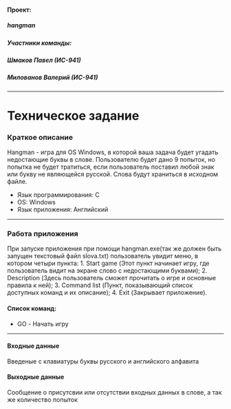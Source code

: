 #### Проект:
##### hangman
##### Участники команды:
##### Шмаков Павел (ИС-941)
##### Милованов Валерий (ИС-941)
---
# Техническое задание
### Краткое описание

Hangman - игра для OS Windows, в которой ваша задача будет угадать недостающие буквы в слове. Пользователю будет дано 9 попыток, но попытка не будет тратиться, если пользователь поставил любой знак или букву не являющейся русской. Слова будут храниться в исходном файле. 
* Язык программирования: C
* OS: Windows
* Язык приложения: Английский

---
### Работа приложения
При запуске приложения при помощи hangman.exe(так же должен быть запущен текстовый файл slova.txt) пользователь увидит меню, в котором четыри пункта: 1. Start game (Этот пункт начинает игру, где пользователь видит на экране слово с недостающими буквами);  2. Description (Здесь пользователь сможет прочитать о игре и основные правила к ней); 3. Command list (Пункт, показывающий список доступных команд и их описание); 4. Exit (Закрывает приложение).

#### Список команд:
 * GO - Начать игру 
---
#### Входные данные
Введеные с клавиатуры буквы русского и английского алфавита
#### Выходные данные
Сообщение о присутсвии или отсутствии входных данных в слове, а так же количество попыток
